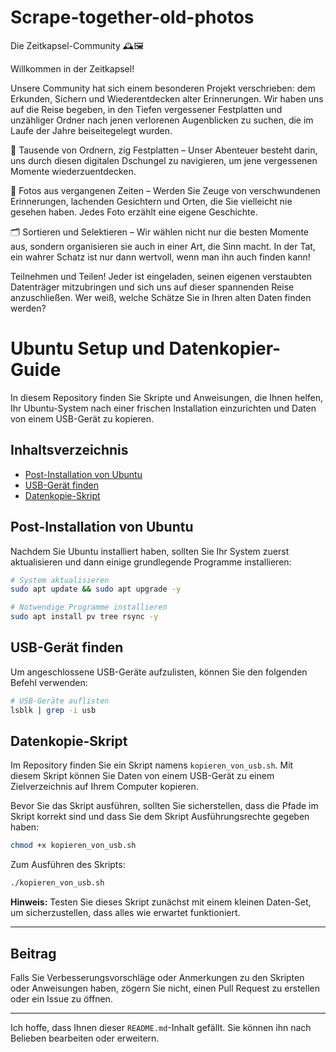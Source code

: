 # Scrape-together-old-photos


Die Zeitkapsel-Community 🕰️🖼️

Willkommen in der Zeitkapsel!

Unsere Community hat sich einem besonderen Projekt verschrieben: dem Erkunden, Sichern und Wiederentdecken alter Erinnerungen. Wir haben uns auf die Reise begeben, in den Tiefen vergessener Festplatten und unzähliger Ordner nach jenen verlorenen Augenblicken zu suchen, die im Laufe der Jahre beiseitegelegt wurden.

📂 Tausende von Ordnern, zig Festplatten – Unser Abenteuer besteht darin, uns durch diesen digitalen Dschungel zu navigieren, um jene vergessenen Momente wiederzuentdecken.

📸 Fotos aus vergangenen Zeiten – Werden Sie Zeuge von verschwundenen Erinnerungen, lachenden Gesichtern und Orten, die Sie vielleicht nie gesehen haben. Jedes Foto erzählt eine eigene Geschichte.

🗂️ Sortieren und Selektieren – Wir wählen nicht nur die besten Momente aus, sondern organisieren sie auch in einer Art, die Sinn macht. In der Tat, ein wahrer Schatz ist nur dann wertvoll, wenn man ihn auch finden kann!

Teilnehmen und Teilen!
Jeder ist eingeladen, seinen eigenen verstaubten Datenträger mitzubringen und sich uns auf dieser spannenden Reise anzuschließen. Wer weiß, welche Schätze Sie in Ihren alten Daten finden werden?

# Ubuntu Setup und Datenkopier-Guide

In diesem Repository finden Sie Skripte und Anweisungen, die Ihnen helfen, Ihr Ubuntu-System nach einer frischen Installation einzurichten und Daten von einem USB-Gerät zu kopieren.

## Inhaltsverzeichnis

- [Post-Installation von Ubuntu](#post-installation-von-ubuntu)
- [USB-Gerät finden](#usb-gerät-finden)
- [Datenkopie-Skript](#datenkopie-skript)

## Post-Installation von Ubuntu

Nachdem Sie Ubuntu installiert haben, sollten Sie Ihr System zuerst aktualisieren und dann einige grundlegende Programme installieren:

```bash
# System aktualisieren
sudo apt update && sudo apt upgrade -y

# Notwendige Programme installieren
sudo apt install pv tree rsync -y
```

## USB-Gerät finden

Um angeschlossene USB-Geräte aufzulisten, können Sie den folgenden Befehl verwenden:

```bash
# USB-Geräte auflisten
lsblk | grep -i usb
```

## Datenkopie-Skript

Im Repository finden Sie ein Skript namens `kopieren_von_usb.sh`. Mit diesem Skript können Sie Daten von einem USB-Gerät zu einem Zielverzeichnis auf Ihrem Computer kopieren.

Bevor Sie das Skript ausführen, sollten Sie sicherstellen, dass die Pfade im Skript korrekt sind und dass Sie dem Skript Ausführungsrechte gegeben haben:

```bash
chmod +x kopieren_von_usb.sh
```

Zum Ausführen des Skripts:

```bash
./kopieren_von_usb.sh
```

**Hinweis:** Testen Sie dieses Skript zunächst mit einem kleinen Daten-Set, um sicherzustellen, dass alles wie erwartet funktioniert.

---

## Beitrag

Falls Sie Verbesserungsvorschläge oder Anmerkungen zu den Skripten oder Anweisungen haben, zögern Sie nicht, einen Pull Request zu erstellen oder ein Issue zu öffnen.

---

Ich hoffe, dass Ihnen dieser `README.md`-Inhalt gefällt. Sie können ihn nach Belieben bearbeiten oder erweitern.
